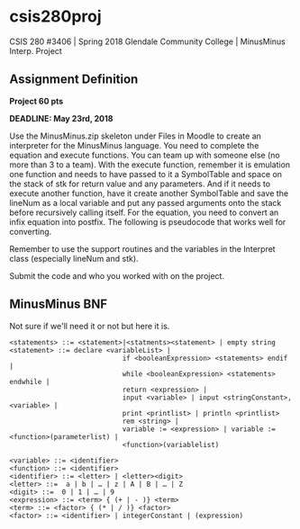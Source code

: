 # csis280proj
CSIS 280 #3406 | Spring 2018 Glendale Community College | MinusMinus Interp. Project

## Assignment Definition
<b>Project
60 pts

DEADLINE: May 23rd, 2018</b>

Use the MinusMinus.zip skeleton under Files in Moodle to create an interpreter for the MinusMinus language. You need to complete the equation and execute functions. You can team up with someone else (no more than 3 to a team).
With the execute function, remember it is emulation one function and needs to have passed to it a SymbolTable and space on the stack of stk for return value and any parameters. And if it needs to execute another function, have it create another SymbolTable and save the lineNum as a local variable and put any passed arguments onto the stack before recursively calling itself.
For the equation, you need to convert an infix equation into postfix. The following is pseudocode that works well for converting.

Remember to use the support routines and the variables in the Interpret class (especially lineNum and stk).

Submit the code and who you worked with on the project.

## MinusMinus BNF
Not sure if we'll need it or not but here it is.
```<MinusMinus> ::= <statements>
<statements> ::= <statement>|<statments><statement> | empty string
<statement> ::= declare <variableList> |
                            if <booleanExpression> <statements> endif | 
                            while <booleanExpression> <statements> endwhile |
                            return <expression> |
                            input <variable> | input <stringConstant>,<variable> |
                            print <printlist> | println <printlist>
                            rem <string> |
                            variable := <expression> | variable := <function>(parameterlist) |
                            <function>(variablelist)

<variable> ::= <identifier>
<function> ::= <identifier>
<identifier> ::= <letter> | <letter><digit> 
<letter> ::=  a | b | … | z | A | B | … | Z
<digit> ::=  0 | 1 | … | 9
<expression> ::= <term> { (+ | - )} <term>
<term> ::= <factor> { (* | / )} <factor>
<factor> ::= <identifier> | integerConstant | (expression)
